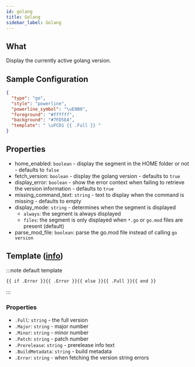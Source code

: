 ```yaml
---
id: golang
title: Golang
sidebar_label: Golang
---
```


## What

Display the currently active golang version.

## Sample Configuration

```json
{
  "type": "go",
  "style": "powerline",
  "powerline_symbol": "\uE0B0",
  "foreground": "#ffffff",
  "background": "#7FD5EA",
  "template": " \uFCD1 {{ .Full }} "
}
```

## Properties

- home_enabled: `boolean` - display the segment in the HOME folder or not - defaults to `false`
- fetch_version: `boolean` - display the golang version - defaults to `true`
- display_error: `boolean` - show the error context when failing to retrieve the version information - defaults to `true`
- missing_command_text: `string` - text to display when the command is missing - defaults to empty
- display_mode: `string` - determines when the segment is displayed
  - `always`: the segment is always displayed
  - `files`: the segment is only displayed when `*.go` or `go.mod` files are present (default)
- parse_mod_file: `boolean`: parse the go.mod file instead of calling `go version`

## Template ([info][templates])

:::note default template

``` template
{{ if .Error }}{{ .Error }}{{ else }}{{ .Full }}{{ end }}
```

:::

### Properties

- `.Full`: `string` - the full version
- `.Major`: `string` - major number
- `.Minor`: `string` - minor number
- `.Patch`: `string` - patch number
- `.Prerelease`: `string` - prerelease info text
- `.BuildMetadata`: `string` - build metadata
- `.Error`: `string` - when fetching the version string errors

[templates]: /docs/configuration/templates
